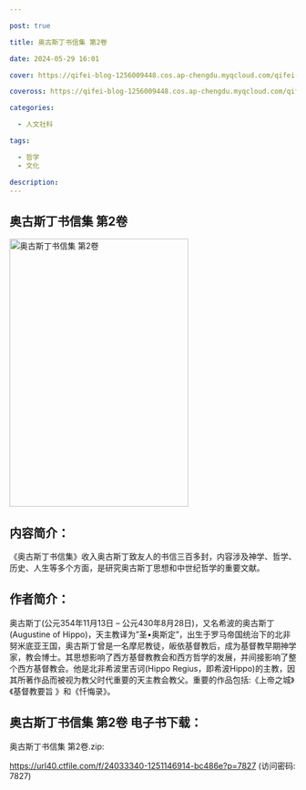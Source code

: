 ```yaml
---

post: true

title: 奥古斯丁书信集 第2卷

date: 2024-05-29 16:01

cover: https://qifei-blog-1256009448.cos.ap-chengdu.myqcloud.com/qifei-blog/65758d2dc458853aefefc7f4.jpg

coveross: https://qifei-blog-1256009448.cos.ap-chengdu.myqcloud.com/qifei-blog/65758d2dc458853aefefc7f4.jpg

categories:

  - 人文社科

tags:

  - 哲学
  - 文化

description:
---
```


## 奥古斯丁书信集 第2卷
<img alt=" 奥古斯丁书信集 第2卷" class="aligncenter loaded" data-was-processed="true" decoding="async" fetchpriority="high" height="471" src="https://qifei-blog-1256009448.cos.ap-chengdu.myqcloud.com/qifei-blog/65758d2dc458853aefefc7f4.jpg " style="cursor: zoom-in;" width="314"/>

## 内容简介：

《奥古斯丁书信集》收入奥古斯丁致友人的书信三百多封，内容涉及神学、哲学、历史、人生等多个方面，是研究奥古斯丁思想和中世纪哲学的重要文献。

## 作者简介：

奥古斯丁(公元354年11月13日 – 公元430年8月28日)，又名希波的奥古斯丁(Augustine of Hippo)，天主教译为”圣•奥斯定”，出生于罗马帝国统治下的北非努米底亚王国，奥古斯丁曾是一名摩尼教徒，皈依基督教后，成为基督教早期神学家，教会博士。其思想影响了西方基督教教会和西方哲学的发展，并间接影响了整个西方基督教会。他是北非希波里吉诃(Hippo Regius，即希波Hippo)的主教，因其所著作品而被视为教父时代重要的天主教会教父。重要的作品包括:《上帝之城》《基督教要旨 》和《忏悔录》。

## 奥古斯丁书信集 第2卷 电子书下载：

奥古斯丁书信集 第2卷.zip: 

https://url40.ctfile.com/f/24033340-1251146914-bc486e?p=7827 (访问密码: 7827)
